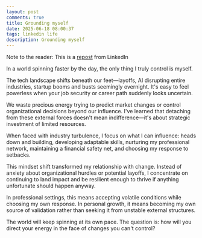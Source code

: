 ```yaml
---
layout: post
comments: true
title: Grounding myself
date: 2025-06-18 08:00:37
tags: linkedin life
description: Grounding myself
---
```


Note to the reader: This is a [repost](https://www.linkedin.com/posts/yewjinlim_in-a-world-spinning-faster-by-the-day-the-activity-7308736524857090049-16iz?utm_source=share&utm_medium=member_desktop&rcm=ACoAAAD4xmMBhqAf0RkmEot2NJkJA3gvq31H7Os) from LinkedIn

In a world spinning faster by the day, the only thing I truly control is myself.

The tech landscape shifts beneath our feet—layoffs, AI disrupting entire industries, startup booms and busts seemingly overnight. It's easy to feel powerless when your job security or career path suddenly looks uncertain.

We waste precious energy trying to predict market changes or control organizational decisions beyond our influence. I've learned that detaching from these external forces doesn't mean indifference—it's about strategic investment of limited resources.

When faced with industry turbulence, I focus on what I can influence: heads down and building, developing adaptable skills, nurturing my professional network, maintaining a financial safety net, and choosing my response to setbacks.

This mindset shift transformed my relationship with change. Instead of anxiety about organizational hurdles or potential layoffs, I concentrate on continuing to land impact and be resilient enough to thrive if anything unfortunate should happen anyway.

In professional settings, this means accepting volatile conditions while choosing my own response. In personal growth, it means becoming my own source of validation rather than seeking it from unstable external structures.

The world will keep spinning at its own pace. The question is: how will you direct your energy in the face of changes you can't control?
